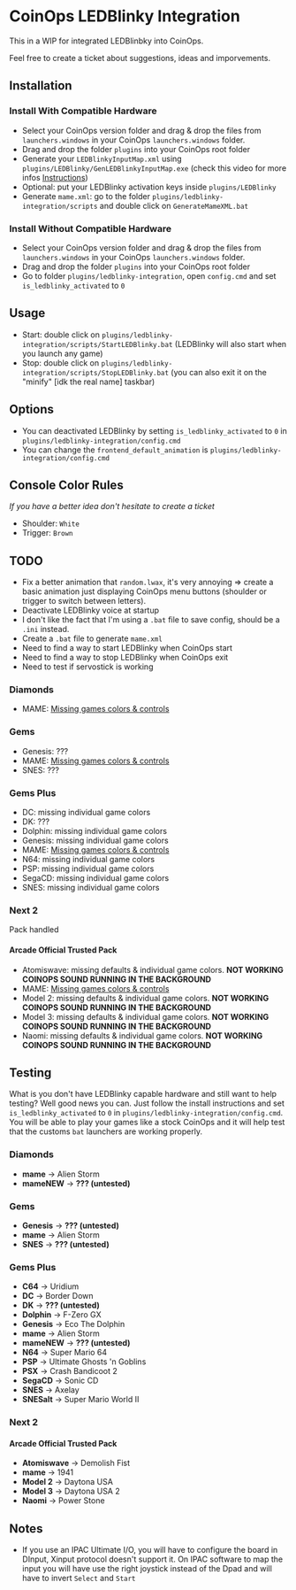 # CoinOps LEDBlinky Integration

This in a WIP for integrated LEDBlinbky into CoinOps.

Feel free to create a ticket about suggestions, ideas and imporvements.

## Installation

### Install With Compatible Hardware

- Select your CoinOps version folder and drag & drop the files from `launchers.windows` in your CoinOps `launchers.windows` folder.
- Drag and drop the folder `plugins` into your CoinOps root folder
- Generate your `LEDBlinkyInputMap.xml` using `plugins/LEDBlinky/GenLEDBlinkyInputMap.exe` (check this video for more infos [Instructions](https://www.youtube.com/watch?v=opu6NofnyWg))
- Optional: put your LEDBlinky activation keys inside `plugins/LEDBlinky`
- Generate `mame.xml`: go to the folder `plugins/ledblinky-integration/scripts` and double click on `GenerateMameXML.bat`

### Install Without Compatible Hardware

- Select your CoinOps version folder and drag & drop the files from `launchers.windows` in your CoinOps `launchers.windows` folder.
- Drag and drop the folder `plugins` into your CoinOps root folder
- Go to folder `plugins/ledblinky-integration`, open `config.cmd` and set `is_ledblinky_activated` to `0`

## Usage

- Start: double click on `plugins/ledblinky-integration/scripts/StartLEDBlinky.bat` (LEDBlinky will also start when you launch any game)
- Stop: double click on `plugins/ledblinky-integration/scripts/StopLEDBlinky.bat` (you can also exit it on the "minify" [idk the real name] taskbar)

## Options

- You can deactivated LEDBlinky by setting `is_ledblinky_activated` to `0` in `plugins/ledblinky-integration/config.cmd`
- You can change the `frontend_default_animation` is `plugins/ledblinky-integration/config.cmd`

## Console Color Rules

_If you have a better idea don't hesitate to create a ticket_

- Shoulder: `White`
- Trigger: `Brown`

## TODO

- Fix a better animation that `random.lwax`, it's very annoying => create a basic animation just displaying CoinOps menu buttons (shoulder or trigger to switch between letters).
- Deactivate LEDBlinky voice at startup
- I don't like the fact that I'm using a `.bat` file to save config, should be a `.ini` instead.
- Create a `.bat` file to generate `mame.xml`
- Need to find a way to start LEDBlinky when CoinOps start
- Need to find a way to stop LEDBlinky when CoinOps exit
- Need to test if servostick is working

### Diamonds
- MAME: [Missing games colors & controls](https://github.com/marchah/CoinOps-LEDBlinky-Integration/blob/master/scripts/diamondsInfo.json)

### Gems
- Genesis: ???
- MAME: [Missing games colors & controls](https://github.com/marchah/CoinOps-LEDBlinky-Integration/blob/master/scripts/gemsInfo.json)
- SNES: ???

### Gems Plus
- DC: missing individual game colors
- DK: ???
- Dolphin: missing individual game colors
- Genesis: missing individual game colors
- MAME: [Missing games colors & controls](https://github.com/marchah/CoinOps-LEDBlinky-Integration/blob/master/scripts/gemsPlusInfo.json)
- N64: missing individual game colors
- PSP: missing individual game colors
- SegaCD: missing individual game colors
- SNES: missing individual game colors

### Next 2

Pack handled

#### Arcade Official Trusted Pack
- Atomiswave: missing defaults & individual game colors. **NOT WORKING COINOPS SOUND RUNNING IN THE BACKGROUND**
- MAME: [Missing games colors & controls](https://github.com/marchah/CoinOps-LEDBlinky-Integration/blob/master/scripts/next2ArcadeOfficialInfo.json)
- Model 2: missing defaults & individual game colors. **NOT WORKING COINOPS SOUND RUNNING IN THE BACKGROUND**
- Model 3: missing defaults & individual game colors. **NOT WORKING COINOPS SOUND RUNNING IN THE BACKGROUND**
- Naomi: missing defaults & individual game colors. **NOT WORKING COINOPS SOUND RUNNING IN THE BACKGROUND**

## Testing

What is you don't have LEDBlinky capable hardware and still want to help testing? Well good news you can.
Just follow the install instructions and set `is_ledblinky_activated` to `0` in `plugins/ledblinky-integration/config.cmd`.
You will be able to play your games like a stock CoinOps and it will help test that the customs `bat` launchers are working properly.

### Diamonds

- **mame** -> Alien Storm
- **mameNEW** -> **??? (untested)**

### Gems

- **Genesis** -> **??? (untested)**
- **mame** -> Alien Storm
- **SNES** -> **??? (untested)**

### Gems Plus

- **C64** -> Uridium
- **DC** -> Border Down
- **DK** -> **??? (untested)**
- **Dolphin** -> F-Zero GX
- **Genesis** -> Eco The Dolphin
- **mame** -> Alien Storm
- **mameNEW** -> **??? (untested)**
- **N64** -> Super Mario 64
- **PSP** -> Ultimate Ghosts 'n Goblins
- **PSX** -> Crash Bandicoot 2
- **SegaCD** -> Sonic CD
- **SNES** -> Axelay
- **SNESalt** -> Super Mario World II

### Next 2

#### Arcade Official Trusted Pack

- **Atomiswave** -> Demolish Fist
- **mame** -> 1941
- **Model 2** -> Daytona USA
- **Model 3** -> Daytona USA 2
- **Naomi** -> Power Stone

## Notes

- If you use an IPAC Ultimate I/O, you will have to configure the board in DInput, Xinput protocol doesn't support it. On IPAC software to map the input you will have use the right joystick instead of the Dpad and will have to invert `Select` and `Start`
